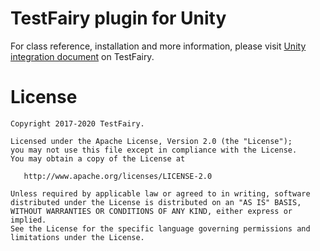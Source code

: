 # TestFairy plugin for Unity 

For class reference, installation and more information, please visit 
[Unity integration document](http://docs.testfairy.com/Platforms/Unity.html) on TestFairy.

License
=======

    Copyright 2017-2020 TestFairy.

    Licensed under the Apache License, Version 2.0 (the "License");
    you may not use this file except in compliance with the License.
    You may obtain a copy of the License at

       http://www.apache.org/licenses/LICENSE-2.0

    Unless required by applicable law or agreed to in writing, software
    distributed under the License is distributed on an "AS IS" BASIS,
    WITHOUT WARRANTIES OR CONDITIONS OF ANY KIND, either express or implied.
    See the License for the specific language governing permissions and
    limitations under the License.
